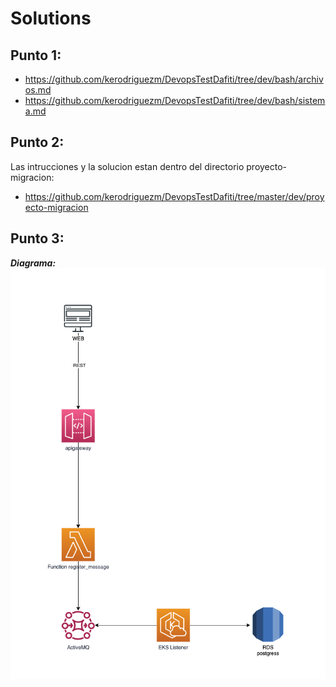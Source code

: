 # Solutions

## Punto 1:
- https://github.com/kerodriguezm/DevopsTestDafiti/tree/dev/bash/archivos.md
- https://github.com/kerodriguezm/DevopsTestDafiti/tree/dev/bash/sistema.md

## Punto 2:
Las intrucciones y la solucion estan dentro del directorio  proyecto-migracion:
- https://github.com/kerodriguezm/DevopsTestDafiti/tree/master/dev/proyecto-migracion

## Punto 3:
***Diagrama:***
![alt text](https://github.com/kerodriguezm/DevopsTestDafiti/blob/dev/diagrams/Diagrama.png)

